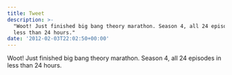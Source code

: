 ```yaml
---
title: Tweet
description: >-
  "Woot! Just finished big bang theory marathon. Season 4, all 24 episodes in
  less than 24 hours."
date: '2012-02-03T22:02:50+00:00'
---
```

Woot! Just finished big bang theory marathon. Season 4, all 24 episodes in less than 24 hours.
